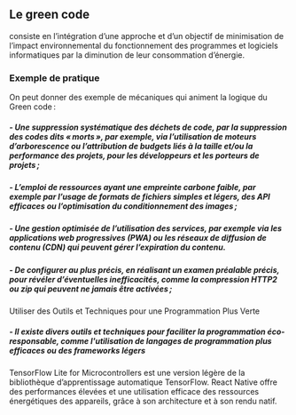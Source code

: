 ## Le green code
consiste en l’intégration d’une approche et d’un objectif de minimisation de l’impact environnemental du fonctionnement des programmes et logiciels informatiques par la diminution de leur consommation d’énergie.
### Exemple de pratique 
On peut donner des exemple de mécaniques qui animent la logique du Green code : 

##### - Une suppression systématique des déchets de code, par la suppression des codes dits « morts », par exemple, via l’utilisation de moteurs d’arborescence ou l’attribution de budgets liés à la taille et/ou la performance des projets, pour les développeurs et les porteurs de projets ; 
##### - L’emploi de ressources ayant une empreinte carbone faible, par exemple par l’usage de formats de fichiers simples et légers, des API efficaces ou l’optimisation du conditionnement des images ; 
##### - Une gestion optimisée de l’utilisation des services, par exemple via les applications web progressives (PWA) ou les réseaux de diffusion de contenu (CDN) qui peuvent gérer l’expiration du contenu. 
##### - De configurer au plus précis, en réalisant un examen préalable précis, pour révéler d’éventuelles inefficacités, comme la compression HTTP2 ou zip qui peuvent ne jamais être activées ; 
Utiliser des Outils et Techniques pour une Programmation Plus Verte
##### - Il existe divers outils et techniques pour faciliter la programmation éco-responsable, comme l'utilisation de langages de programmation plus efficaces ou des frameworks légers

#####
TensorFlow Lite for Microcontrollers est une version légère de la bibliothèque d’apprentissage automatique TensorFlow.
React Native offre des performances élevées et une utilisation efficace des ressources énergétiques des appareils, grâce à son architecture et à son rendu natif.
